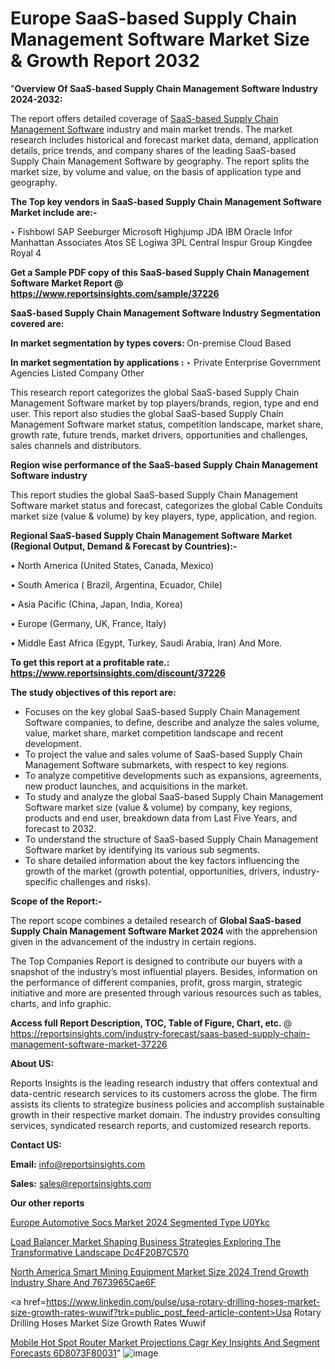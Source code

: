 # Europe SaaS-based Supply Chain Management Software Market Size & Growth Report 2032

"<strong>Overview Of SaaS-based Supply Chain Management Software Industry 2024-2032:</strong>

The report offers detailed coverage of <a href=https://www.reportsinsights.com/sample/37226>SaaS-based Supply Chain Management Software</a> industry and main market trends. The market research includes historical and forecast market data, demand, application details, price trends, and company shares of the leading SaaS-based Supply Chain Management Software by geography. The report splits the market size, by volume and value, on the basis of application type and geography.

<strong>The Top key vendors in SaaS-based Supply Chain Management Software Market include are:- </strong>

‣ Fishbowl
SAP
Seeburger
Microsoft
Highjump
JDA
IBM
Oracle
Infor
Manhattan Associates
Atos SE
Logiwa
3PL Central
Inspur Group
Kingdee
Royal 4

<strong>Get a Sample PDF copy of this SaaS-based Supply Chain Management Software Market Report </strong><strong>@ <a href=https://www.reportsinsights.com/sample/37226 style=color:#0000ff;>https://www.reportsinsights.com/sample/37226</a> </strong>

<strong>SaaS-based Supply Chain Management Software Industry Segmentation covered are:</strong>

<strong>In market segmentation by types covers: </strong> 
On-premise
Cloud Based

<strong>In market segmentation by applications :</strong> 
‣ Private Enterprise
Government Agencies
Listed Company
Other

This research report categorizes the global SaaS-based Supply Chain Management Software market by top players/brands, region, type and end user. This report also studies the global SaaS-based Supply Chain Management Software market status, competition landscape, market share, growth rate, future trends, market drivers, opportunities and challenges, sales channels and distributors.

<strong>Region wise performance of the SaaS-based Supply Chain Management Software industry</strong><strong> </strong>

This report studies the global SaaS-based Supply Chain Management Software market status and forecast, categorizes the global Cable Conduits market size (value &amp; volume) by key players, type, application, and region. 

<strong>Regional SaaS-based Supply Chain Management Software Market (Regional Output, Demand &amp; Forecast by Countries):-</strong>

• North America (United States, Canada, Mexico)

• South America ( Brazil, Argentina, Ecuador, Chile)

• Asia Pacific (China, Japan, India, Korea)

• Europe (Germany, UK, France, Italy)

• Middle East Africa (Egypt, Turkey, Saudi Arabia, Iran) And More.

<strong>To get this report at a profitable rate.: <a href=https://www.reportsinsights.com/discount/37226 style=color:#0000ff;>https://www.reportsinsights.com/discount/37226</a></strong>

<strong>The study objectives of this report are:</strong>
<ul>
  <li>Focuses on the key global SaaS-based Supply Chain Management Software companies, to define, describe and analyze the sales volume, value, market share, market competition landscape and recent development.</li>
  <li>To project the value and sales volume of SaaS-based Supply Chain Management Software submarkets, with respect to key regions.</li>
  <li>To analyze competitive developments such as expansions, agreements, new product launches, and acquisitions in the market.</li>
  <li>To study and analyze the global SaaS-based Supply Chain Management Software market size (value &amp; volume) by company, key regions, products and end user, breakdown data from Last Five Years, and forecast to 2032.</li>
  <li>To understand the structure of SaaS-based Supply Chain Management Software market by identifying its various sub segments.</li>
  <li>To share detailed information about the key factors influencing the growth of the market (growth potential, opportunities, drivers, industry-specific challenges and risks).</li>
</ul>
<strong>Scope of the Report:-</strong><strong> </strong>

The report scope combines a detailed research of <strong>Global SaaS-based Supply Chain Management Software Market 2024 </strong>with the apprehension given in the advancement of the industry in certain regions.

The Top Companies Report is designed to contribute our buyers with a snapshot of the industry’s most influential players. Besides, information on the performance of different companies, profit, gross margin, strategic initiative and more are presented through various resources such as tables, charts, and info graphic.

<strong>Access full Report Description, TOC, Table of Figure, Chart, etc. </strong>@   <a href=https://reportsinsights.com/industry-forecast/saas-based-supply-chain-management-software-market-37226 style=color:#0000ff;>https://reportsinsights.com/industry-forecast/saas-based-supply-chain-management-software-market-37226</a>

<strong>About US:</strong>

Reports Insights is the leading research industry that offers contextual and data-centric research services to its customers across the globe. The firm assists its clients to strategize business policies and accomplish sustainable growth in their respective market domain. The industry provides consulting services, syndicated research reports, and customized research reports.

<strong>Contact US:</strong>

<p class=""""><b>Email:</b> <a href=mailto:info@reportsinsights.com>info@reportsinsights.com</a></p>
<p class=""""><b>Sales:</b> <a href=mailto:sales@reportsinsights.com>sales@reportsinsights.com</a></p>

<strong>Our other reports</strong>

<a href=https://www.linkedin.com/pulse/europe-automotive-socs-market-2024-segmented-type-u0ykc/>Europe Automotive Socs Market 2024 Segmented Type U0Ykc</a>

<a href=https://medium.com/@ruchikakadam73/load-balancer-market-shaping-business-strategies-exploring-the-transformative-landscape-dc4f20b7c570>Load Balancer Market Shaping Business Strategies Exploring The Transformative Landscape Dc4F20B7C570</a>

<a href=https://medium.com/@amolshinde346727482/north-america-smart-mining-equipment-market-size-2024-trend-growth-industry-share-and-7673965cae6f>North America Smart Mining Equipment Market Size 2024 Trend Growth Industry Share And 7673965Cae6F</a>

<a href=https://www.linkedin.com/pulse/usa-rotary-drilling-hoses-market-size-growth-rates-wuwif?trk=public_post_feed-article-content>Usa Rotary Drilling Hoses Market Size Growth Rates Wuwif</a>

<a href=https://medium.com/@tidke9676/mobile-hot-spot-router-market-projections-cagr-key-insights-and-segment-forecasts-6d8073f80031>Mobile Hot Spot Router Market Projections Cagr Key Insights And Segment Forecasts 6D8073F80031</a>"
![image](https://github.com/Reportsinsights123/RIgrowth/assets/158415881/18cc9e66-85ba-42ff-be8e-dbe54f620207)
